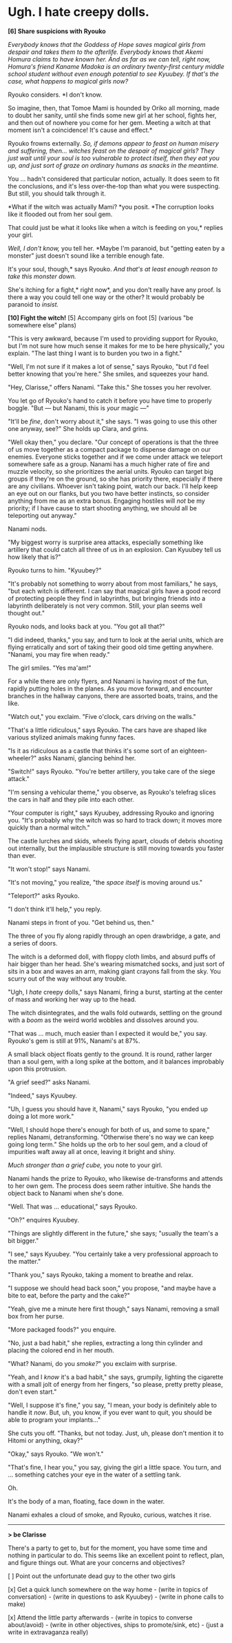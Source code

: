 # Ugh. I hate creepy dolls.

**\[6] Share suspicions with Ryouko**

*Everybody knows that the Goddess of Hope saves magical girls from despair and takes them to the afterlife. Everybody knows that Akemi Homura claims to have known her. And as far as we can tell, right now, Homura's friend Kaname Madoka is an ordinary twenty-first century middle school student without even enough potential to see Kyuubey. If that's the case, what happens to magical girls now?*

Ryouko considers. \*I don't know.

So imagine, then, that Tomoe Mami is hounded by Oriko all morning, made to doubt her sanity, until she finds some new girl at her school, fights her, and then out of nowhere you come for her gem. Meeting a witch at that moment isn't a coincidence! It's cause and effect.\*

Ryouko frowns externally. *So, if demons appear to feast on human misery and suffering, then… witches feast on the despair of magical girls? They just wait until your soul is too vulnerable to protect itself, then they eat you up, and just sort of graze on ordinary humans as snacks in the meantime.*

You … hadn't considered that particular notion, actually. It does seem to fit the conclusions, and it's less over-the-top than what you were suspecting. But still, you should talk through it.

\*What if the witch was actually Mami? \*you posit. \*The corruption looks like it flooded out from her soul gem.

That could just be what it looks like when a witch is feeding on you,\* replies your girl.

*Well, I don't know,* you tell her. \*Maybe I'm paranoid, but "getting eaten by a monster" just doesn't sound like a terrible enough fate.

It's your soul, though,\* says Ryouko. *And that's at least enough reason to take this monster down.*

She's itching for a fight,\* right now\*, and you don't really have any proof. Is there a way you could tell one way or the other? It would probably be paranoid to *insist.*

**\[10] Fight the witch!**
\[5] Accompany girls on foot
\[5] (various "be somewhere else" plans)

"This is very awkward, because I'm used to providing support for Ryouko, but I'm not sure how much sense it makes for me to be here physically," you explain. "The last thing I want is to burden you two in a fight."

"Well, I'm not sure if it makes a lot of sense," says Ryouko, "but I'd feel better knowing that you're here." She smiles, and squeezes your hand.

"Hey, Clarisse," offers Nanami. "Take this." She tosses you her revolver.

You let go of Ryouko's hand to catch it before you have time to properly boggle. "But — but Nanami, this is *your* magic —"

"It'll be *fine*, don't worry about it," she says. "I was going to use this other one anyway, see?" She holds up Clara, and grins.

"Well okay then," you declare. "Our concept of operations is that the three of us move together as a compact package to dispense damage on our enemies. Everyone sticks together and if we come under attack we teleport somewhere safe as a group. Nanami has a much higher rate of fire and muzzle velocity, so she prioritizes the aerial units. Ryouko can target big groups if they're on the ground, so she has priority there, especially if there are any civilians. Whoever isn't taking point, watch our back. I'll help keep an eye out on our flanks, but you two have better instincts, so consider anything from me as an extra bonus. Engaging hostiles will *not* be my priority; if I have cause to start shooting anything, we should all be teleporting out anyway."

Nanami nods.

"My biggest worry is surprise area attacks, especially something like artillery that could catch all three of us in an explosion. Can Kyuubey tell us how likely that is?"

Ryouko turns to him. "Kyuubey?"

"It's probably not something to worry about from most familiars," he says, "but each witch is different. I can say that magical girls have a good record of protecting people they find in labyrinths, but bringing friends into a labyrinth deliberately is not very common. Still, your plan seems well thought out."

Ryouko nods, and looks back at you. "You got all that?"

"I did indeed, thanks," you say, and turn to look at the aerial units, which are flying erratically and sort of taking their good old time getting anywhere. "Nanami, you may fire when ready."

The girl smiles. "Yes ma'am!"

For a while there are only flyers, and Nanami is having most of the fun, rapidly putting holes in the planes. As you move forward, and encounter branches in the hallway canyons, there are assorted boats, trains, and the like.

"Watch out," you exclaim. "Five o'clock, cars driving on the walls."

"That's a little ridiculous," says Ryouko. The cars have are shaped like various stylized animals making funny faces.

"Is it as ridiculous as a castle that thinks it's some sort of an eighteen-wheeler?" asks Nanami, glancing behind her.

"Switch!" says Ryouko. "You're better artillery, you take care of the siege attack."

"I'm sensing a vehicular theme," you observe, as Ryouko's telefrag slices the cars in half and they pile into each other.

"Your computer is right," says Kyuubey, addressing Ryouko and ignoring you. "It's probably why the witch was so hard to track down; it moves more quickly than a normal witch."

The castle lurches and skids, wheels flying apart, clouds of debris shooting out internally, but the implausible structure is still moving towards you faster than ever.

"It won't stop!" says Nanami.

"It's not moving," you realize, "the *space itself* is moving around us."

"Teleport?" asks Ryouko.

"I don't think it'll help," you reply.

Nanami steps in front of you. "Get behind us, then."

The three of you fly along rapidly through an open drawbridge, a gate, and a series of doors.

The witch is a deformed doll, with floppy cloth limbs, and absurd puffs of hair bigger than her head. She's wearing mismatched socks, and just sort of sits in a box and waves an arm, making giant crayons fall from the sky. You scurry out of the way without any trouble.

"Ugh, I *hate* creepy dolls," says Nanami, firing a burst, starting at the center of mass and working her way up to the head.

The witch disintegrates, and the walls fold outwards, settling on the ground with a *boom* as the weird world wobbles and dissolves around you.

"That was … much, much easier than I expected it would be," you say. Ryouko's gem is still at 91%, Nanami's at 87%.

A small black object floats gently to the ground. It is round, rather larger than a soul gem, with a long spike at the bottom, and it balances improbably upon this protrusion.

"A grief seed?" asks Nanami.

"Indeed," says Kyuubey.

"Uh, I guess you should have it, Nanami," says Ryouko, "you ended up doing a lot more work."

"Well, I should hope there's enough for both of us, and some to spare," replies Nanami, detransforming. "Otherwise there's no way we can keep going long term." She holds up the orb to her soul gem, and a cloud of impurities waft away all at once, leaving it bright and shiny.

*Much stronger than a grief cube,* you note to your girl.

Nanami hands the prize to Ryouko, who likewise de-transforms and attends to her own gem. The process does seem rather intuitive. She hands the object back to Nanami when she's done.

"Well. That was … educational," says Ryouko.

"Oh?" enquires Kyuubey.

"Things are slightly different in the future," she says; "usually the team's a bit bigger."

"I see," says Kyuubey. "You certainly take a very professional approach to the matter."

"Thank you," says Ryouko, taking a moment to breathe and relax.

"I suppose we should head back soon," you propose, "and maybe have a bite to eat, before the party and the cake?"

"Yeah, give me a minute here first though," says Nanami, removing a small box from her purse.

"More packaged foods?" you enquire.

"No, just a bad habit," she replies, extracting a long thin cylinder and placing the colored end in her mouth.

"What? Nanami, do you *smoke?*" you exclaim with surprise.

"Yeah, and I *know* it's a bad habit," she says, grumpily, lighting the cigarette with a small jolt of energy from her fingers, "so please, pretty pretty please, don't even start."

"Well, I suppose it's fine," you say, "I mean, your body is definitely able to handle it *now*. But, uh, you know, if you ever want to quit, you should be able to program your implants…"

She cuts you off. "Thanks, but not today. Just, uh, please don't mention it to Hitomi or anything, okay?"

"Okay," says Ryouko. "We won't."

"That's fine, I hear you," you say, giving the girl a little space. You turn, and … something catches your eye in the water of a settling tank.

Oh.

It's the body of a man, floating, face down in the water.

Nanami exhales a cloud of smoke, and Ryouko, curious, watches it rise.

***

**> be Clarisse**

There's a party to get to, but for the moment, you have some time and nothing in particular to do. This seems like an excellent point to reflect, plan, and figure things out. What are your concerns and objectives?

\[ ] Point out the unfortunate dead guy to the other two girls

\[x] Get a quick lunch somewhere on the way home
\- (write in topics of conversation)
\- (write in questions to ask Kyuubey)
\- (write in phone calls to make)

\[x] Attend the little party afterwards
\- (write in topics to converse about/avoid)
\- (write in other objectives, ships to promote/sink, etc)
\- (just a write in extravaganza really)
